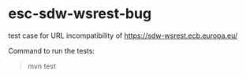 esc-sdw-wsrest-bug
==================

test case for URL incompatibility of https://sdw-wsrest.ecb.europa.eu/

Command to run the tests:

> mvn test
